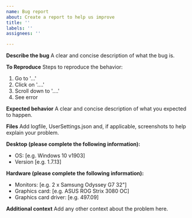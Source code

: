 ```yaml
---
name: Bug report
about: Create a report to help us improve
title: ''
labels: ''
assignees: ''

---
```


**Describe the bug**
A clear and concise description of what the bug is.

**To Reproduce**
Steps to reproduce the behavior:
1. Go to '...'
2. Click on '....'
3. Scroll down to '....'
4. See error

**Expected behavior**
A clear and concise description of what you expected to happen.

**Files**
Add logfile, UserSettings.json and, if applicable, screenshots to help explain your problem.

**Desktop (please complete the following information):**
 - OS: [e.g. Windows 10 v1903]
 - Version [e.g. 1.7.13]

**Hardware (please complete the following information):**
 - Monitors: [e.g. 2 x Samsung Odyssey G7 32"]
 - Graphics card: [e.g. ASUS ROG Strix 3080 OC]
- Graphics card driver: [e.g. 497.09]

**Additional context**
Add any other context about the problem here.

